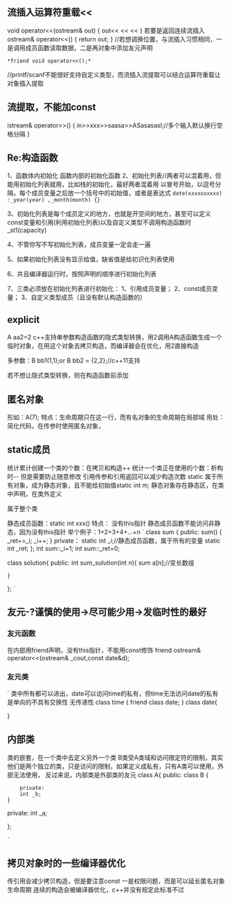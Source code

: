 ## 流插入运算符重载<<
void operator<<(ostream& out)
{
    out<<   <<   <<
}
若要是返回连续流插入
ostream& operator<<()
{
    return out;
}
//若想调换位置，与流插入习惯相同，一是调用成员函数读取数据，二是再对象中添加友元声明

`
*friend void operator<<();*
`

//printf/scanf不能很好支持自定义类型，而流插入流提取可以结合运算符重载让对象插入提取

## 流提取，不能加const
istream& operator>>()
{
    in>>xxx>>saasa>>ASasasasl;//多个输入默认换行空格分隔
}


##  Re:构造函数
1、函数体内初始化
函数内部的初始化函数
2、初始化列表//两者可以混着用，但能用初始化列表就用，比如栈的初始化，最好两者混着用
以冒号开始，以逗号分隔，每个成员变量之后放一个括号中的初始值，或者是表达式
`
date(xxxxxxxxxx)
    :_year(year)
    ,_month(month)
{}
`

3、初始化列表是每个成员定义的地方，也就是开空间的地方，甚至可以定义const变量和引用(利用初始化列表)以及自定义类型不调用构造函数时_st1(capacity)

4、不管你写不写初始化列表，成员变量一定会走一遍

5、如果初始化列表没有显示给值，缺省值是给初识化列表使用

6、并且编译器运行时，按照声明的顺序进行初始化列表

7、三类必须放在初始化列表进行初始化：
    1、引用成员变量；
    2、const成员变量；
    3、自定义类型成员（且没有默认构造函数的）



## explicit
A aa2=2
c++支持单参数构造函数的隐式类型转换，用2调用A构造函数生成一个临时对象，在用这个对象去拷贝构造，而编译器会在优化，用2直接构造

多参数：B bb1(1,1);or B bb2 = {2,2};//c++11支持

若不想让隐式类型转换，则在构造函数前添加


## 匿名对象
形如：A(7);
特点：生命周期只在这一行，而有名对象的生命周期在局部域
用处：简化代码，在传参时使用匿名对象，

## static成员
统计累计创建一个类的个数：在拷贝和构造++
统计一个类正在使用的个数：析构时--
但是需要防止随意修改
引用传参和引用返回可以减少构造次数 
static 属于所有对象，成为静态对象，且不能给初始值static int m;
静态对象存在静态区，在类中声明，在类外定义

属于整个类 

静态成员函数：static int xxx()
特点：
没有this指针
静态成员函数不能访问非静态，因为没有this指针
举个例子：1+2+3+4+...+n
`
class sum
{
public:
    sum()
    {
        _ret+=_i;
        _i++;
    }
private：
    static int _i;//静态成员函数，属于所有的变量
    static int _ret;
};
int sum::_i=1;
int sum::_ret=0;

class solution{
public:
    int sum_sulution(int n){
        sum a[n];//变长数组

    }
};
`
## 友元-?谨慎的使用->尽可能少用->发临时性的最好
### 友元函数
在内部用friend声明，没有this指针，不能用const修饰
friend ostream& operator<<(ostream& _cout,const date&d);

### 友元类
`
类中所有都可以进出，date可以访问time的私有，但time无法访问date的私有
是单向的不具有交换性
无传递性
class time
{
    friend class date;
}
class date{

}


## 内部类
类的嵌套，在一个类中去定义另外一个类
B类受A类域和访问限定符的限制，其实他们是两个独立的类，只是访问的限制，如果定义成私有，只有A类可以使用，外部无法使用，
反过来说，内部类是外部类的友元
class A{
public:
    class B
    {

        private:
        int _b;
    }



private:
    int _a;

};

`

## 拷贝对象时的一些编译器优化
传引用会减少拷贝构造，但是要注意const
一是权限问题，而是可以延长匿名对象生命周期
连续的构造会被编译器优化，c++并没有规定此标准不过